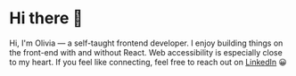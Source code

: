 # Hi there 👋

Hi, I'm Olivia — a self-taught frontend developer. I enjoy building things on the front-end with and without React. Web accessibility is especially close to my heart.
If you feel like connecting, feel free to reach out on [LinkedIn](https://www.linkedin.com/in/olivia-coumans/) 😀
